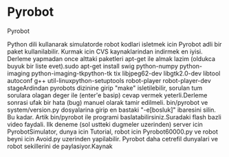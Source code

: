 # Pyrobot


Pyrobot



Python dili kullanarak simulatorde robot kodlari isletmek icin Pyrobot adli bir paket kullanilabilir. Kurmak icin CVS kaynaklarindan indirmek en iyisi. Derleme yapmadan once alttaki paketleri apt-get ile almak lazim (oldukca buyuk bir liste evet).sudo apt-get install swig python-numpy python-imaging python-imaging-tkpython-tk tix libjpeg62-dev libgtk2.0-dev libtool autoconf g++ util-linuxpython-setuptools robot-player robot-player-dev stageArdindan pyrobots dizinine girip "make" isletilebilir, sorulan tum sorulara olagan deger ile (enter'e basip) cevap vermek yeterli.Derleme sonrasi ufak bir hata (bug) manuel olarak tamir edilmeli. bin/pyrobot ve system/version.py dosyalarina girip en bastaki "-e[bosluk]" ibaresini silin. Bu kadar. Artik bin/pyrobot ile programi baslatabilirsiniz.Suradaki flash bazli video faydali. Ilk deneme (sol ustteki dugmeler uzerinden) server icin PyrobotSimulator, dunya icin Tutorial, robot icin Pyrobot60000.py ve robot beyni icin Avoid.py uzerinden yapilabilir. Pyrobot daha cetrefil dunyalari ve robot sekillerini de paylasiyor.Kaynak




